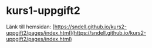 ﻿# kurs1-uppgift2
Länk till hemsidan: [https://sndell.github.io/kurs2-uppgift2/pages/index.html](https://sndell.github.io/kurs2-uppgift2/pages/index.html)
